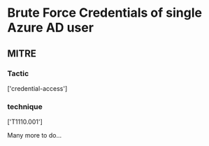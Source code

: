 # Brute Force Credentials of single Azure AD user

## MITRE

### Tactic
['credential-access']

### technique
['T1110.001']

Many more to do...

